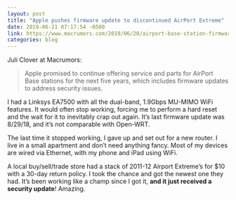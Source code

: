 ```yaml
---
layout: post
title: "Apple pushes firmware update to discontinued AirPort Extreme"
date: 2019-06-21 07:17:54 -0500
link: https://www.macrumors.com/2019/06/20/airport-base-station-firmware-update/
categories: blog
---
```


Juli Clover at Macrumors:

>Apple promised to continue offering service and parts for AirPort Base stations for the next five years, which includes firmware updates to address security issues.

I had a Linksys EA7500 with all the dual-band, 1.9Gbps MU-MIMO WiFi features. It would often stop working, forcing me to perform a hard reset and the wait for it to inevitably crap out again. It’s last firmware update was 8/29/18, and it’s not comparable with Open-WRT.  

The last time it stopped working, I gave up and set out for a new router. I live in a small apartment and don’t need anything fancy. Most of my devices are wired via Ethernet, with my phone and iPad using WiFi. 

A local buy/sell/trade store had a stack of 2011-12 Airport Extreme’s for $10 with a 30-day return policy. I took the chance and got the newest one they had. It’s been working like a champ since I got it, **and it just received a security update**! Amazing. 